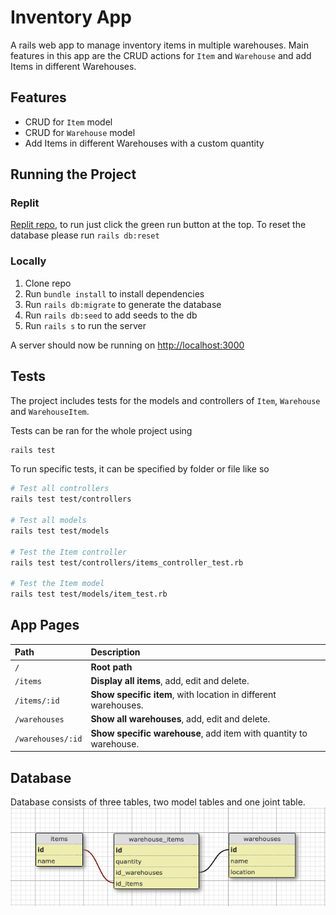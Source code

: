 
# Inventory App
A rails web app to manage inventory items in multiple warehouses. Main features in this app are the CRUD actions for `Item` and `Warehouse` and add Items in different Warehouses.

## Features
- CRUD for `Item` model
- CRUD for `Warehouse` model
- Add Items in different Warehouses with a custom quantity

## Running the Project

### Replit
[Replit repo](https://replit.com/@RabihMteyrek/inventory-app/), to run just click the green run button at the top.
To reset the database please run `rails db:reset`

### Locally
1. Clone repo
2. Run `bundle install` to install dependencies
3. Run `rails db:migrate` to generate the database
4. Run `rails db:seed` to add seeds to the db
5. Run `rails s` to run the server

A server should now be running on [http://localhost:3000](http://localhost:3000)

## Tests
The project includes tests for the models and controllers of `Item`, `Warehouse` and `WarehouseItem`.

Tests can be ran for the whole project using
``` bash
rails test
```
To run specific tests, it can be specified by folder or file like so

```bash
# Test all controllers
rails test test/controllers

# Test all models
rails test test/models

# Test the Item controller
rails test test/controllers/items_controller_test.rb

# Test the Item model
rails test test/models/item_test.rb
```


## App Pages
| Path             | Description                                                       |
| :--------------- | :---------------------------------------------------------------- |
| `/`              | **Root path**                                                     |
| `/items`         | **Display all items**, add, edit and delete.                      |
| `/items/:id`     | **Show specific item**, with location in different warehouses.    |
| `/warehouses`    | **Show all warehouses**, add, edit and delete.                    |
| `/warehouses/:id`| **Show specific warehouse**, add item with quantity to warehouse. |

## Database
Database consists of three tables, two model tables and one joint table.
![database schema](app/assets/images/db.png)
